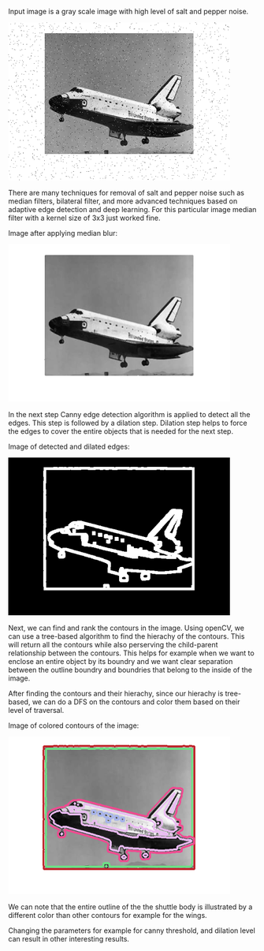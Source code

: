 Input image is a gray scale image with high level of salt and pepper noise.

<kbd>
<img src="media/image_salt_and_pepper.png" width="450" height="320" />
</kbd>

There are many techniques for removal of salt and pepper noise such as median filters, bilateral filter, and more advanced techniques based on adaptive edge detection and deep learning. For this particular image median filter with a kernel size of 3x3 just worked fine.

Image after applying median blur:

<img src="media/denoised_image.PNG" width="450" height="320" />

In the next step Canny edge detection algorithm is applied to detect all the edges. This step is followed by a dilation step.
Dilation step helps to force the edges to cover the entire objects that is needed for the next step.

Image of detected and dilated edges:

<img src="media/detected_edges.PNG" width="450" height="320" />

Next, we can find and rank the contours in the image. Using openCV, we can use a tree-based algorithm to find the hierachy of the contours. This will return all the contours while also perserving the child-parent relationship between the contours. This helps for example when we want to enclose an entire object by its boundry and we want clear separation between the outline boundry and boundries that belong to the inside of the image.

After finding the contours and their hierachy, since our hierachy is tree-based, we can do a DFS on the contours and color them based on their level of traversal. 

Image of colored contours of the image:

<img src="media/contours_image.PNG" width="450" height="320" />

We can note that the entire outline of the the shuttle body is illustrated by a different color than other contours for example for the wings.

Changing the parameters for example for canny threshold, and dilation level can result in other interesting results.
